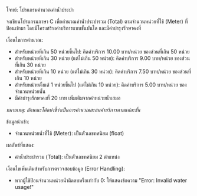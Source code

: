 โจทย์: โปรแกรมคำนวณค่าน้ำประปา

จงเขียนโปรแกรมภาษา C เพื่อคำนวณค่าน้ำประปารวม (Total) ตามจำนวนหน่วยที่ใช้ (Meter) ที่ป้อนเข้ามา โดยมีโครงสร้างค่าบริการแบบขั้นบันได และมีค่าบำรุงรักษาคงที่

เงื่อนไขการคำนวณ:

* สำหรับหน่วยที่เกิน 50 หน่วยขึ้นไป: คิดค่าบริการ 10.00 บาท/หน่วย ของส่วนที่เกิน 50 หน่วย
* สำหรับหน่วยที่เกิน 30 หน่วย (แต่ไม่เกิน 50 หน่วย): คิดค่าบริการ 9.00 บาท/หน่วย ของส่วนที่เกิน 30 หน่วย
* สำหรับหน่วยที่เกิน 10 หน่วย (แต่ไม่เกิน 30 หน่วย): คิดค่าบริการ 7.50 บาท/หน่วย ของส่วนที่เกิน 10 หน่วย
* สำหรับหน่วยตั้งแต่ 1 หน่วยขึ้นไป (แต่ไม่เกิน 10 หน่วย): คิดค่าบริการ 5.00 บาท/หน่วย ของจำนวนหน่วยนั้น
* มีค่าบำรุงรักษาคงที่ 20 บาท เพิ่มเติมจากค่าหน่วยน้ำเสมอ

*หมายเหตุ: ลักษณะโค้ดบ่งชี้ว่าเป็นการคำนวณสะสมค่าบริการตามแต่ละขั้น*

ข้อมูลนำเข้า:

* จำนวนหน่วยน้ำที่ใช้ (Meter): เป็นตัวเลขทศนิยม (float)

ผลลัพธ์ที่แสดง:

* ค่าน้ำประปารวม (Total): เป็นตัวเลขทศนิยม 2 ตำแหน่ง

เงื่อนไขเพิ่มเติมสำหรับการตรวจสอบข้อมูล (Error Handling):

* หากผู้ใช้ป้อนจำนวนหน่วยน้ำติดลบหรือเท่ากับ 0: ให้แสดงข้อความ "Error: Invalid water usage!"